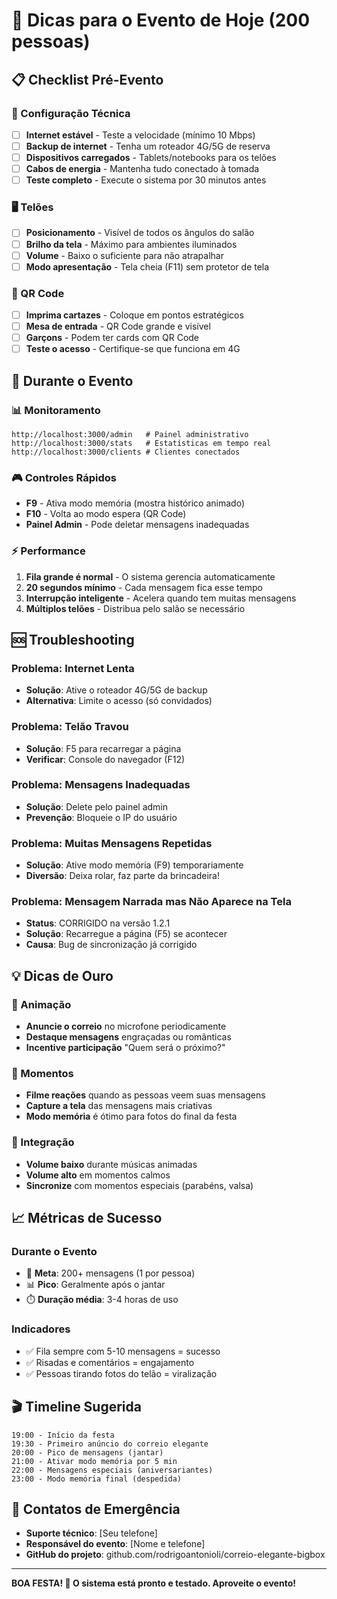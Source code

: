 # 🎉 Dicas para o Evento de Hoje (200 pessoas)

## 📋 Checklist Pré-Evento

### 🔧 Configuração Técnica
- [ ] **Internet estável** - Teste a velocidade (mínimo 10 Mbps)
- [ ] **Backup de internet** - Tenha um roteador 4G/5G de reserva
- [ ] **Dispositivos carregados** - Tablets/notebooks para os telões
- [ ] **Cabos de energia** - Mantenha tudo conectado à tomada
- [ ] **Teste completo** - Execute o sistema por 30 minutos antes

### 🖥️ Telões
- [ ] **Posicionamento** - Visível de todos os ângulos do salão
- [ ] **Brilho da tela** - Máximo para ambientes iluminados
- [ ] **Volume** - Baixo o suficiente para não atrapalhar
- [ ] **Modo apresentação** - Tela cheia (F11) sem protetor de tela

### 📱 QR Code
- [ ] **Imprima cartazes** - Coloque em pontos estratégicos
- [ ] **Mesa de entrada** - QR Code grande e visível
- [ ] **Garçons** - Podem ter cards com QR Code
- [ ] **Teste o acesso** - Certifique-se que funciona em 4G

## 🚀 Durante o Evento

### 📊 Monitoramento
```
http://localhost:3000/admin   # Painel administrativo
http://localhost:3000/stats   # Estatísticas em tempo real
http://localhost:3000/clients # Clientes conectados
```

### 🎮 Controles Rápidos
- **F9** - Ativa modo memória (mostra histórico animado)
- **F10** - Volta ao modo espera (QR Code)
- **Painel Admin** - Pode deletar mensagens inadequadas

### ⚡ Performance
1. **Fila grande é normal** - O sistema gerencia automaticamente
2. **20 segundos mínimo** - Cada mensagem fica esse tempo
3. **Interrupção inteligente** - Acelera quando tem muitas mensagens
4. **Múltiplos telões** - Distribua pelo salão se necessário

## 🆘 Troubleshooting

### Problema: Internet Lenta
- **Solução**: Ative o roteador 4G/5G de backup
- **Alternativa**: Limite o acesso (só convidados)

### Problema: Telão Travou
- **Solução**: F5 para recarregar a página
- **Verificar**: Console do navegador (F12)

### Problema: Mensagens Inadequadas
- **Solução**: Delete pelo painel admin
- **Prevenção**: Bloqueie o IP do usuário

### Problema: Muitas Mensagens Repetidas
- **Solução**: Ative modo memória (F9) temporariamente
- **Diversão**: Deixa rolar, faz parte da brincadeira!

### Problema: Mensagem Narrada mas Não Aparece na Tela
- **Status**: CORRIGIDO na versão 1.2.1
- **Solução**: Recarregue a página (F5) se acontecer
- **Causa**: Bug de sincronização já corrigido

## 💡 Dicas de Ouro

### 🎤 Animação
- **Anuncie o correio** no microfone periodicamente
- **Destaque mensagens** engraçadas ou românticas
- **Incentive participação** "Quem será o próximo?"

### 📸 Momentos
- **Filme reações** quando as pessoas veem suas mensagens
- **Capture a tela** das mensagens mais criativas
- **Modo memória** é ótimo para fotos do final da festa

### 🎵 Integração
- **Volume baixo** durante músicas animadas
- **Volume alto** em momentos calmos
- **Sincronize** com momentos especiais (parabéns, valsa)

## 📈 Métricas de Sucesso

### Durante o Evento
- 🎯 **Meta**: 200+ mensagens (1 por pessoa)
- 📊 **Pico**: Geralmente após o jantar
- ⏱️ **Duração média**: 3-4 horas de uso

### Indicadores
- ✅ Fila sempre com 5-10 mensagens = sucesso
- ✅ Risadas e comentários = engajamento
- ✅ Pessoas tirando fotos do telão = viralização

## 🎬 Timeline Sugerida

```
19:00 - Início da festa
19:30 - Primeiro anúncio do correio elegante
20:00 - Pico de mensagens (jantar)
21:00 - Ativar modo memória por 5 min
22:00 - Mensagens especiais (aniversariantes)
23:00 - Modo memória final (despedida)
```

## 🚨 Contatos de Emergência

- **Suporte técnico**: [Seu telefone]
- **Responsável do evento**: [Nome e telefone]
- **GitHub do projeto**: github.com/rodrigoantonioli/correio-elegante-bigbox

---

**BOA FESTA! 🎉 O sistema está pronto e testado. Aproveite o evento!** 
